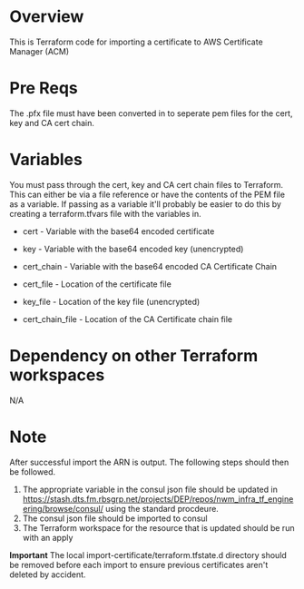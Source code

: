 # Overview

This is Terraform code for importing a certificate to AWS Certificate Manager (ACM)

# Pre Reqs

The .pfx file must have been converted in to seperate pem files for the cert, key and CA cert chain.

# Variables

You must pass through the cert, key and CA cert chain files to Terraform. This can either be via a file reference or have the contents of the PEM file as a variable. If passing as a variable it'll probably be easier to do this by creating a terraform.tfvars file with the variables in.

* cert       - Variable with the base64 encoded certificate
* key        - Variable with the base64 encoded key (unencrypted)
* cert_chain - Variable with the base64 encoded CA Certificate Chain

* cert_file       - Location of the certificate file
* key_file        - Location of the key file (unencrypted)
* cert_chain_file - Location of the CA Certificate chain file

# Dependency on other Terraform workspaces

N/A

# Note

After successful import the ARN is output. The following steps should then be followed.
1. The appropriate variable in the consul json file should be updated in https://stash.dts.fm.rbsgrp.net/projects/DEP/repos/nwm_infra_tf_engineering/browse/consul/ using the standard procdeure.
2. The consul json file should be imported to consul
3. The Terraform workspace for the resource that is updated should be run with an apply

**Important** The local import-certificate/terraform.tfstate.d directory should be removed before each import to ensure previous certificates aren't deleted by accident.

